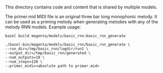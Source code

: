 This directory contains code and content that is shared by multiple models.

The primer.mid MIDI file is an original three bar long monophonic melody. It can be used as a priming melody when generating melodies with any of the melody RNN models. Example usage:

```
bazel build magenta/models/basic_rnn:basic_rnn_generate

./bazel-bin/magenta/models/basic_rnn/basic_rnn_generate \
--run_dir=/tmp/basic_rnn/logdir/run1 \
--output_dir=/tmp/basic_rnn/generated \
--num_outputs=10 \
--num_steps=128 \
--primer_midi=<absolute path to primer.mid>
```
